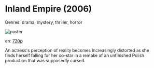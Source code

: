 # Inland Empire (2006)

Genres: drama, mystery, thriller, horror

![poster](http://image.tmdb.org/t/p/w500/xQKF94NvqsHCuGUjgvJ5Etgnryu.jpg)

en:
  [720p](magnet:?xt=urn:btih:B3A48C811DB9EBD43CA11B5C0B6CE7E51ABAE54D&tr=udp://glotorrents.pw:6969/announce&tr=udp://tracker.opentrackr.org:1337/announce&tr=udp://torrent.gresille.org:80/announce&tr=udp://tracker.openbittorrent.com:80&tr=udp://tracker.coppersurfer.tk:6969&tr=udp://tracker.leechers-paradise.org:6969&tr=udp://p4p.arenabg.ch:1337&tr=udp://tracker.internetwarriors.net:1337)
  


An actress's perception of reality becomes increasingly distorted as she finds herself falling for her co-star in a remake of an unfinished Polish production that was supposedly cursed.